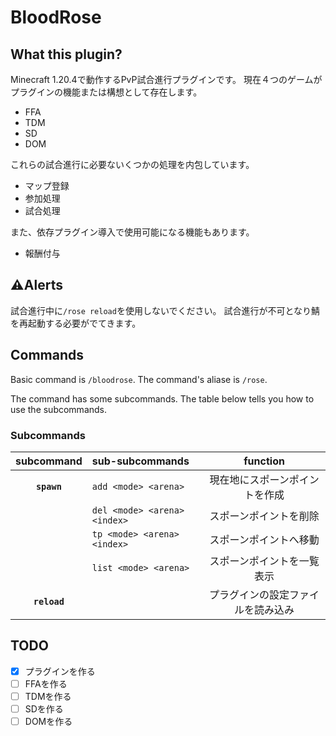 # BloodRose

## What this plugin?
Minecraft 1.20.4で動作するPvP試合進行プラグインです。
現在４つのゲームがプラグインの機能または構想として存在します。
- FFA
- TDM
- SD
- DOM

これらの試合進行に必要ないくつかの処理を内包しています。
- マップ登録
- 参加処理
- 試合処理

また、依存プラグイン導入で使用可能になる機能もあります。
- 報酬付与

## ⚠Alerts
試合進行中に`/rose reload`を使用しないでください。
試合進行が不可となり鯖を再起動する必要がでてきます。

## Commands
Basic command is `/bloodrose`.
The command's aliase is `/rose`.

The command has some subcommands.
The table below tells you how to use the subcommands.

### Subcommands
| subcommand | sub-subcommands | function |
|:---:|:---|:---:|
|**`spawn`**|`add <mode> <arena>`|現在地にスポーンポイントを作成|
||`del <mode> <arena> <index>`|スポーンポイントを削除|
||`tp <mode> <arena> <index>`|スポーンポイントへ移動|
||`list <mode> <arena>`|スポーンポイントを一覧表示|
|**`reload`**||プラグインの設定ファイルを読み込み|

## TODO
- [x] プラグインを作る
- [ ] FFAを作る
- [ ] TDMを作る
- [ ] SDを作る
- [ ] DOMを作る
